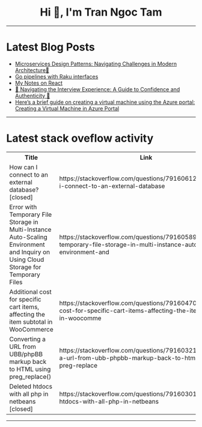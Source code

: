 <h1 align="center">Hi 👋, I'm Tran Ngoc Tam</h1>

---

# Latest Blog Posts 
<!-- BLOG-POST-LIST:START -->
- [Microservices Design Patterns: Navigating Challenges in Modern Architecture🚀](https://dev.to/cortexflow/microservices-design-patterns-navigating-challenges-in-modern-architecture-5hfe)
- [Go pipelines with Raku interfaces](https://dev.to/melezhik/go-pipelines-with-raku-interfaces-j7o)
- [My Notes on React](https://dev.to/ganesshkumar/my-notes-on-react-1nji)
- [🚀 Navigating the Interview Experience: A Guide to Confidence and Authenticity 🤝](https://dev.to/karanjot_singh_ji/navigating-the-interview-experience-a-guide-to-confidence-and-authenticity-10bh)
- [Here’s a brief guide on creating a virtual machine using the Azure portal: Creating a Virtual Machine in Azure Portal](https://dev.to/busa/heres-a-brief-guide-on-creating-a-virtual-machine-using-the-azure-portalcreating-a-virtual-machine-in-azure-portal-4c83)
<!-- BLOG-POST-LIST:END -->

---

# Latest stack oveflow activity
<table>
  <tr><th>Title</th><th>Link</th></tr>
  <!-- STACKOVERFLOW:START --><tr><td>How can I connect to an external database? [closed]</td><td>https://stackoverflow.com/questions/79160612/how-can-i-connect-to-an-external-database</td></tr><tr><td>Error with Temporary File Storage in Multi-Instance Auto-Scaling Environment and Inquiry on Using Cloud Storage for Temporary Files</td><td>https://stackoverflow.com/questions/79160589/error-with-temporary-file-storage-in-multi-instance-auto-scaling-environment-and</td></tr><tr><td>Additional cost for specific cart items, affecting the item subtotal in WooCommerce</td><td>https://stackoverflow.com/questions/79160470/additional-cost-for-specific-cart-items-affecting-the-item-subtotal-in-woocomme</td></tr><tr><td>Converting a URL from UBB/phpBB markup back to HTML using preg_replace&lpar;&rpar;</td><td>https://stackoverflow.com/questions/79160321/converting-a-url-from-ubb-phpbb-markup-back-to-html-using-preg-replace</td></tr><tr><td>Deleted htdocs with all php in netbeans [closed]</td><td>https://stackoverflow.com/questions/79160301/deleted-htdocs-with-all-php-in-netbeans</td></tr><!-- STACKOVERFLOW:END -->
</table>

---


